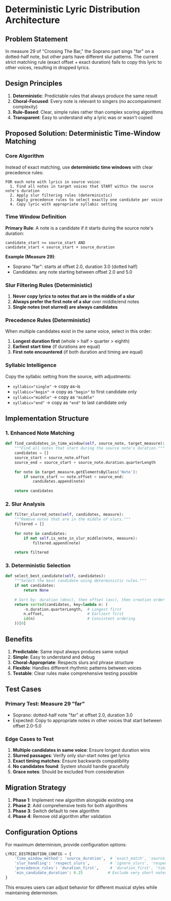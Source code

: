 # Deterministic Lyric Distribution Architecture

## Problem Statement

In measure 29 of "Crossing The Bar," the Soprano part sings "far" on a dotted-half note, but other parts have different slur patterns. The current strict matching rule (exact offset + exact duration) fails to copy this lyric to other voices, resulting in dropped lyrics.

## Design Principles

1. **Deterministic**: Predictable rules that always produce the same result
2. **Choral-Focused**: Every note is relevant to singers (no accompaniment complexity)
3. **Rule-Based**: Clear, simple rules rather than complex scoring algorithms
4. **Transparent**: Easy to understand why a lyric was or wasn't copied

## Proposed Solution: Deterministic Time-Window Matching

### Core Algorithm

Instead of exact matching, use **deterministic time windows** with clear precedence rules:

```
FOR each note with lyrics in source voice:
  1. Find all notes in target voices that START within the source note's duration
  2. Apply slur filtering rules (deterministic)
  3. Apply precedence rules to select exactly one candidate per voice
  4. Copy lyric with appropriate syllabic setting
```

### Time Window Definition

**Primary Rule**: A note is a candidate if it starts during the source note's duration:
```
candidate_start >= source_start AND 
candidate_start < source_start + source_duration
```

**Example (Measure 29)**:
- Soprano "far": starts at offset 2.0, duration 3.0 (dotted half)
- Candidates: any note starting between offset 2.0 and 5.0

### Slur Filtering Rules (Deterministic)

1. **Never copy lyrics to notes that are in the middle of a slur**
2. **Always prefer the first note of a slur** over middle/end notes
3. **Single notes (not slurred) are always candidates**

### Precedence Rules (Deterministic)

When multiple candidates exist in the same voice, select in this order:

1. **Longest duration first** (whole > half > quarter > eighth)
2. **Earliest start time** (if durations are equal)
3. **First note encountered** (if both duration and timing are equal)

### Syllabic Intelligence

Copy the syllabic setting from the source, with adjustments:

- `syllabic="single"` → copy as-is
- `syllabic="begin"` → copy as `"begin"` to first candidate only
- `syllabic="middle"` → copy as `"middle"`
- `syllabic="end"` → copy as `"end"` to last candidate only

## Implementation Structure

### 1. Enhanced Note Matching
```python
def find_candidates_in_time_window(self, source_note, target_measure):
    """Find all notes that start during the source note's duration."""
    candidates = []
    source_start = source_note.offset
    source_end = source_start + source_note.duration.quarterLength
    
    for note in target_measure.getElementsByClass('Note'):
        if source_start <= note.offset < source_end:
            candidates.append(note)
    
    return candidates
```

### 2. Slur Analysis
```python
def filter_slurred_notes(self, candidates, measure):
    """Remove notes that are in the middle of slurs."""
    filtered = []
    
    for note in candidates:
        if not self.is_note_in_slur_middle(note, measure):
            filtered.append(note)
    
    return filtered
```

### 3. Deterministic Selection
```python
def select_best_candidate(self, candidates):
    """Select the best candidate using deterministic rules."""
    if not candidates:
        return None
    
    # Sort by: duration (desc), then offset (asc), then creation order
    return sorted(candidates, key=lambda n: (
        -n.duration.quarterLength,  # Longest first
        n.offset,                   # Earliest first
        id(n)                       # Consistent ordering
    ))[0]
```

## Benefits

1. **Predictable**: Same input always produces same output
2. **Simple**: Easy to understand and debug
3. **Choral-Appropriate**: Respects slurs and phrase structure
4. **Flexible**: Handles different rhythmic patterns between voices
5. **Testable**: Clear rules make comprehensive testing possible

## Test Cases

### Primary Test: Measure 29 "far"
- Soprano: dotted-half note "far" at offset 2.0, duration 3.0
- Expected: Copy to appropriate notes in other voices that start between offset 2.0-5.0

### Edge Cases to Test
1. **Multiple candidates in same voice**: Ensure longest duration wins
2. **Slurred passages**: Verify only slur-start notes get lyrics
3. **Exact timing matches**: Ensure backwards compatibility
4. **No candidates found**: System should handle gracefully
5. **Grace notes**: Should be excluded from consideration

## Migration Strategy

1. **Phase 1**: Implement new algorithm alongside existing one
2. **Phase 2**: Add comprehensive tests for both algorithms
3. **Phase 3**: Switch default to new algorithm
4. **Phase 4**: Remove old algorithm after validation

## Configuration Options

For maximum determinism, provide configuration options:

```python
LYRIC_DISTRIBUTION_CONFIG = {
    'time_window_method': 'source_duration',  # 'exact_match', 'source_duration', 'overlap'
    'slur_handling': 'respect_slurs',         # 'ignore_slurs', 'respect_slurs'
    'precedence_rules': 'duration_first',     # 'duration_first', 'timing_first'
    'min_candidate_duration': 0.25           # Exclude very short notes
}
```

This ensures users can adjust behavior for different musical styles while maintaining determinism.